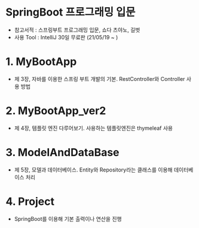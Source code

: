 # SpringBoot 프로그래밍 입문
- 참고서적 : 스프링부트 프로그래밍 입문, 쇼다 츠야노, 길벗
- 사용 Tool : IntelliJ 30일 무료판 (21/05/19 ~ )

# 1. MyBootApp 
- 제 3장, 자바를 이용한 스프링 부트 개발의 기본. RestController와 Controller 사용 방법

# 2. MyBootApp_ver2
- 제 4장, 템플릿 엔진 다루어보기. 사용하는 템플릿엔진은 thymeleaf 사용

# 3. ModelAndDataBase
- 제 5장, 모델과 데이터베이스. Entity와 Repository라는 클래스를 이용해 데이터베이스 처리

# 4. Project 
- SpringBoot를 이용해 기본 출력이나 연산을 진행
